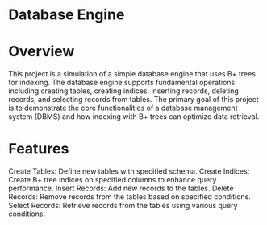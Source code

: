 # Database Engine
# Overview
This project is a simulation of a simple database engine that uses B+ trees for indexing. The database engine supports fundamental operations including creating tables, creating indices, inserting records, deleting records, and selecting records from tables. The primary goal of this project is to demonstrate the core functionalities of a database management system (DBMS) and how indexing with B+ trees can optimize data retrieval.

# Features
Create Tables: Define new tables with specified schema.
Create Indices: Create B+ tree indices on specified columns to enhance query performance.
Insert Records: Add new records to the tables.
Delete Records: Remove records from the tables based on specified conditions.
Select Records: Retrieve records from the tables using various query conditions.
